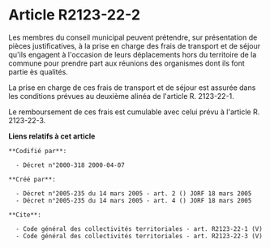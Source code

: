 # Article R2123-22-2

Les membres du conseil municipal peuvent prétendre, sur présentation de pièces justificatives, à la prise en charge des frais
de transport et de séjour qu'ils engagent à l'occasion de leurs déplacements hors du territoire de la commune pour prendre
part aux réunions des organismes dont ils font partie ès qualités. 

La prise en charge de ces frais de transport et de séjour est assurée dans les conditions prévues au deuxième alinéa de
l'article R. 2123-22-1. 

Le remboursement de ces frais est cumulable avec celui prévu à l'article R. 2123-22-3.

**Liens relatifs à cet article**

	**Codifié par**:

	  - Décret n°2000-318 2000-04-07

	**Créé par**:

	  - Décret n°2005-235 du 14 mars 2005 - art. 2 () JORF 18 mars 2005
	  - Décret n°2005-235 du 14 mars 2005 - art. 4 () JORF 18 mars 2005

	**Cite**:

	  - Code général des collectivités territoriales - art. R2123-22-1 (V)
	  - Code général des collectivités territoriales - art. R2123-22-3 (V)
